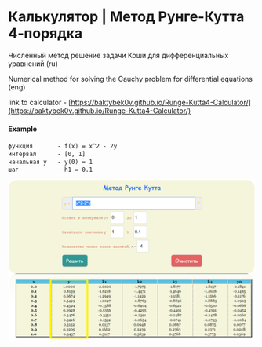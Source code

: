 # Калькулятор | Метод Рунге-Кутта 4-порядка

Численный метод решение задачи Коши для дифференциальных уравнений  (ru)

Numerical method for solving the Cauchy problem for differential equations (eng)

link to calculator - [https://baktybek0v.github.io/Runge-Kutta4-Calculator/](https://baktybek0v.github.io/Runge-Kutta4-Calculator/)


#### Example

```
функция       - f(x) = x^2 - 2y   
интервал      - [0, 1]
начальная y   - y(0) = 1
шаг           - h1 = 0.1

```

![example](example.png)
